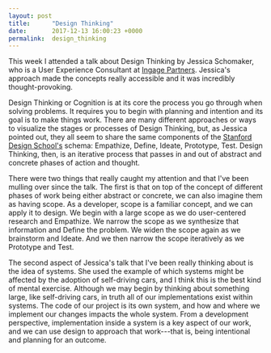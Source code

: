 ```yaml
---
layout: post
title:      "Design Thinking"
date:       2017-12-13 16:00:23 +0000
permalink:  design_thinking
---
```



This week I attended a talk about Design Thinking by Jessica Schomaker, who is a User Experience Consultant at [Ingage Partners](http://www.ingagepartners.com/). Jessica's approach made the concepts really accessible and it was incredibly thought-provoking.

Design Thinking or Cognition is at its core the process you go through when solving problems. It requires you to begin with planning and intention and its goal is to make things work. There are many different approaches or ways to visualize the stages or processes of Design Thinking, but, as Jessica pointed out, they all seem to share the same components of the [Stanford Design School's](https://dschool.stanford.edu/) schema: Empathize, Define, Ideate, Prototype, Test. Design Thinking, then, is an iterative process that passes in and out of abstract and concrete phases of action and thought.

There were two things that really caught my attention and that I've been mulling over since the talk. The first is that on top of the concept of different phases of work being either abstract or concrete, we can also imagine them as having scope. As a developer, scope is a familiar concept, and we can apply it to design. We begin with a large scope as we do user-centered research and Empathize. We narrow the scope as we synthesize that information and Define the problem. We widen the scope again as we brainstorm and Ideate. And we then narrow the scope iteratively as we Prototype and Test.

The second aspect of Jessica's talk that I've been really thinking about is the idea of systems. She used the example of which systems might be affected by the adoption of self-driving cars, and I think this is the best kind of mental exercise. Although we may begin by thinking about something large, like self-driving cars, in truth all of our implementations exist within systems. The code of our project is its own system, and how and where we implement our changes impacts the whole system. From a development perspective, implementation inside a system is a key aspect of our work, and we can use design to approach that work---that is, being intentional and planning for an outcome.
